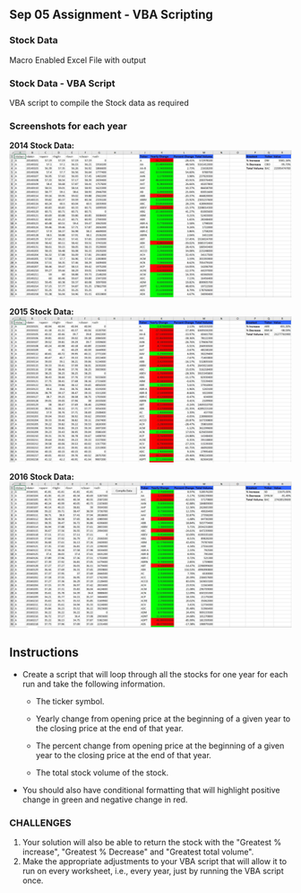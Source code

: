 ## Sep 05 Assignment - VBA Scripting

### Stock Data
Macro Enabled Excel File with output

### Stock Data - VBA Script
VBA script to compile the Stock data as required

### Screenshots for each year
**2014 Stock Data:** 
![](Images/2014.jpg)

**2015 Stock Data:** 
![](Images/2015.jpg)

**2016 Stock Data:** 
![](Images/2016.jpg)

## Instructions

* Create a script that will loop through all the stocks for one year for each run and take the following information.

  * The ticker symbol.

  * Yearly change from opening price at the beginning of a given year to the closing price at the end of that year.

  * The percent change from opening price at the beginning of a given year to the closing price at the end of that year.

  * The total stock volume of the stock.

* You should also have conditional formatting that will highlight positive change in green and negative change in red.

### CHALLENGES

1. Your solution will also be able to return the stock with the "Greatest % increase", "Greatest % Decrease" and "Greatest total volume". 
2. Make the appropriate adjustments to your VBA script that will allow it to run on every worksheet, i.e., every year, just by running the VBA script once.
